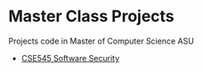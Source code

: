 # Master Class Projects
 Projects code in Master of Computer Science ASU


- [CSE545 Software Security](https://github.com/duyvm/CSE545_PCTF_PROJECT)